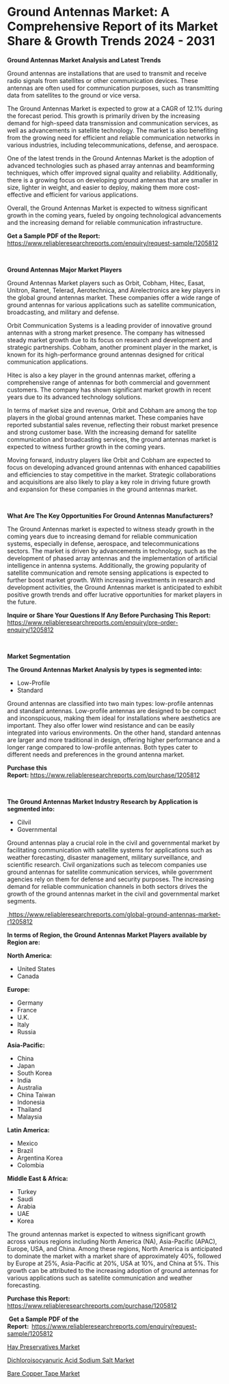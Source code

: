 <p><h1>Ground Antennas Market: A Comprehensive Report of its Market Share & Growth Trends 2024 - 2031</h1></p><p><strong>Ground Antennas Market Analysis and Latest Trends</strong></p>
<p><p>Ground antennas are installations that are used to transmit and receive radio signals from satellites or other communication devices. These antennas are often used for communication purposes, such as transmitting data from satellites to the ground or vice versa.</p><p>The Ground Antennas Market is expected to grow at a CAGR of 12.1% during the forecast period. This growth is primarily driven by the increasing demand for high-speed data transmission and communication services, as well as advancements in satellite technology. The market is also benefiting from the growing need for efficient and reliable communication networks in various industries, including telecommunications, defense, and aerospace.</p><p>One of the latest trends in the Ground Antennas Market is the adoption of advanced technologies such as phased array antennas and beamforming techniques, which offer improved signal quality and reliability. Additionally, there is a growing focus on developing ground antennas that are smaller in size, lighter in weight, and easier to deploy, making them more cost-effective and efficient for various applications.</p><p>Overall, the Ground Antennas Market is expected to witness significant growth in the coming years, fueled by ongoing technological advancements and the increasing demand for reliable communication infrastructure.</p></p>
<p><strong>Get a Sample PDF of the Report:&nbsp;</strong> <a href="https://www.reliableresearchreports.com/enquiry/request-sample/1205812">https://www.reliableresearchreports.com/enquiry/request-sample/1205812</a></p>
<p>&nbsp;</p>
<p><strong>Ground Antennas Major Market Players</strong></p>
<p><p>Ground Antennas Market players such as Orbit, Cobham, Hitec, Easat, Unitron, Ramet, Telerad, Aerotechnica, and Airelectronics are key players in the global ground antennas market. These companies offer a wide range of ground antennas for various applications such as satellite communication, broadcasting, and military and defense.</p><p>Orbit Communication Systems is a leading provider of innovative ground antennas with a strong market presence. The company has witnessed steady market growth due to its focus on research and development and strategic partnerships. Cobham, another prominent player in the market, is known for its high-performance ground antennas designed for critical communication applications.</p><p>Hitec is also a key player in the ground antennas market, offering a comprehensive range of antennas for both commercial and government customers. The company has shown significant market growth in recent years due to its advanced technology solutions. </p><p>In terms of market size and revenue, Orbit and Cobham are among the top players in the global ground antennas market. These companies have reported substantial sales revenue, reflecting their robust market presence and strong customer base. With the increasing demand for satellite communication and broadcasting services, the ground antennas market is expected to witness further growth in the coming years.</p><p>Moving forward, industry players like Orbit and Cobham are expected to focus on developing advanced ground antennas with enhanced capabilities and efficiencies to stay competitive in the market. Strategic collaborations and acquisitions are also likely to play a key role in driving future growth and expansion for these companies in the ground antennas market.</p></p>
<p>&nbsp;</p>
<p><strong>What Are The Key Opportunities For Ground Antennas Manufacturers?</strong></p>
<p><p>The Ground Antennas market is expected to witness steady growth in the coming years due to increasing demand for reliable communication systems, especially in defense, aerospace, and telecommunications sectors. The market is driven by advancements in technology, such as the development of phased array antennas and the implementation of artificial intelligence in antenna systems. Additionally, the growing popularity of satellite communication and remote sensing applications is expected to further boost market growth. With increasing investments in research and development activities, the Ground Antennas market is anticipated to exhibit positive growth trends and offer lucrative opportunities for market players in the future.</p></p>
<p><strong>Inquire or Share Your Questions If Any Before Purchasing This Report:</strong> <a href="https://www.reliableresearchreports.com/enquiry/pre-order-enquiry/1205812">https://www.reliableresearchreports.com/enquiry/pre-order-enquiry/1205812</a></p>
<p>&nbsp;</p>
<p><strong>Market Segmentation</strong></p>
<p><strong>The Ground Antennas Market Analysis by types is segmented into:</strong></p>
<p><ul><li>Low-Profile</li><li>Standard</li></ul></p>
<p><p>Ground antennas are classified into two main types: low-profile antennas and standard antennas. Low-profile antennas are designed to be compact and inconspicuous, making them ideal for installations where aesthetics are important. They also offer lower wind resistance and can be easily integrated into various environments. On the other hand, standard antennas are larger and more traditional in design, offering higher performance and a longer range compared to low-profile antennas. Both types cater to different needs and preferences in the ground antenna market.</p></p>
<p><strong>Purchase this Report:&nbsp;</strong><a href="https://www.reliableresearchreports.com/purchase/1205812">https://www.reliableresearchreports.com/purchase/1205812</a></p>
<p>&nbsp;</p>
<p><strong>The Ground Antennas Market Industry Research by Application is segmented into:</strong></p>
<p><ul><li>Cilvil</li><li>Governmental</li></ul></p>
<p><p>Ground antennas play a crucial role in the civil and governmental market by facilitating communication with satellite systems for applications such as weather forecasting, disaster management, military surveillance, and scientific research. Civil organizations such as telecom companies use ground antennas for satellite communication services, while government agencies rely on them for defense and security purposes. The increasing demand for reliable communication channels in both sectors drives the growth of the ground antennas market in the civil and governmental market segments.</p></p>
<p><a href="https://www.reliableresearchreports.com/global-ground-antennas-market-r1205812">&nbsp;https://www.reliableresearchreports.com/global-ground-antennas-market-r1205812</a></p>
<p><strong>In terms of Region, the Ground Antennas Market Players available by Region are:</strong></p>
<p>
    <p> <strong> North America: </strong>
        <ul>
            <li>United States</li>
            <li>Canada</li>
        </ul>
        </p> 
    <p> <strong> Europe: </strong>
        <ul>
            <li>Germany</li>
            <li>France</li>
            <li>U.K.</li>
            <li>Italy</li>
            <li>Russia</li>
        </ul>
        </p> 
    <p> <strong> Asia-Pacific: </strong>
        <ul>
            <li>China</li>
            <li>Japan</li>
            <li>South Korea</li>
            <li>India</li>
            <li>Australia</li>
            <li>China Taiwan</li>
            <li>Indonesia</li>
            <li>Thailand</li>
            <li>Malaysia</li>
        </ul>
        </p> 
    <p> <strong> Latin America: </strong>
        <ul>
            <li>Mexico</li>
            <li>Brazil</li>
            <li>Argentina Korea</li>
            <li>Colombia</li>
        </ul>
        </p> 
    <p> <strong> Middle East & Africa: </strong>
        <ul>
            <li>Turkey</li>
            <li>Saudi</li>
            <li>Arabia</li>
            <li>UAE</li>
            <li>Korea</li>
        </ul>
    </p>
    </p>
<p><p>The ground antennas market is expected to witness significant growth across various regions including North America (NA), Asia-Pacific (APAC), Europe, USA, and China. Among these regions, North America is anticipated to dominate the market with a market share of approximately 40%, followed by Europe at 25%, Asia-Pacific at 20%, USA at 10%, and China at 5%. This growth can be attributed to the increasing adoption of ground antennas for various applications such as satellite communication and weather forecasting.</p></p>
<p><strong>Purchase this Report: </strong><a href="https://www.reliableresearchreports.com/purchase/1205812">https://www.reliableresearchreports.com/purchase/1205812</a></p>
<p>&nbsp;<strong>Get a Sample PDF of the Report:&nbsp;&nbsp;</strong><a href="https://www.reliableresearchreports.com/enquiry/request-sample/1205812">https://www.reliableresearchreports.com/enquiry/request-sample/1205812</a></p>
<p><strong></strong></p>
<p><p><a href="https://www.linkedin.com/pulse/hay-preservatives-market-analysis-size-global-industry-overview-6fp4c?trackingId=sUD7vF4%2F4EYHoxrt2gWAeg%3D%3D">Hay Preservatives Market</a></p><p><a href="https://www.linkedin.com/pulse/dichloroisocyanuric-acid-sodium-salt-market-analysis-examines-megic?trackingId=S8u88p6P1rTWW9fVnhTaeQ%3D%3D">Dichloroisocyanuric Acid Sodium Salt Market</a></p><p><a href="https://www.linkedin.com/pulse/bare-copper-tape-market-furnish-information-size-share-dynamics-q0qkc?trackingId=AlrPOntpvDrK6bFlMjAyug%3D%3D">Bare Copper Tape Market</a></p></p>